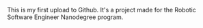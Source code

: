 This is my first upload to Github.
It's a project made for the Robotic Software Engineer Nanodegree program. 

